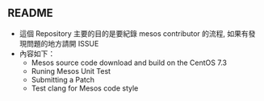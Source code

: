 ## README ##
* 這個 Repository 主要的目的是要紀錄 mesos contributor 的流程, 如果有發現問題的地方請開 ISSUE
* 內容如下：
    * Mesos source code download and build on the CentOS 7.3
    * Runing Mesos Unit Test
    * Submitting a Patch
    * Test clang for Mesos code style